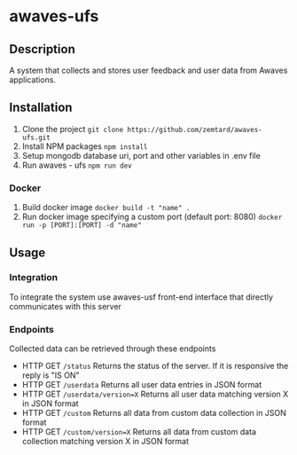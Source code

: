# awaves-ufs

## Description

A system that collects and stores user feedback and user data from Awaves applications. 

## Installation

1. Clone the project
`git clone https://github.com/zemtard/awaves-ufs.git` 
2. Install NPM packages
`npm install` 
3. Setup mongodb database uri, port and other variables in .env file
4. Run awaves - ufs
`npm run dev`

### Docker

1. Build docker image
`docker build -t "name" .`
2. Run docker image specifying a custom port (default port: 8080)
`docker run -p [PORT]:[PORT] -d "name"`

## Usage

### Integration

To integrate the system use awaves-usf front-end interface that directly communicates with this server

### Endpoints

Collected data can be retrieved through these endpoints
- HTTP GET `/status`
Returns the status of the server. If it is responsive the reply is "IS ON"
- HTTP GET `/userdata`
Returns all user data entries in JSON format
- HTTP GET `/userdata/version=X`
Returns all user data matching version X in JSON format
- HTTP GET `/custom`
Returns all data from custom data collection in JSON format
- HTTP GET `/custom/version=X`
Returns all data from custom data collection matching version X in JSON format







